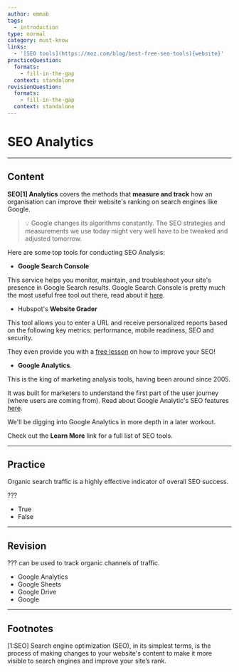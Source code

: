 ```yaml
---
author: emmab
tags:
  - introduction
type: normal
category: must-know
links:
  - '[SEO tools](https://moz.com/blog/best-free-seo-tools){website}'
practiceQuestion:
  formats:
    - fill-in-the-gap
  context: standalone
revisionQuestion:
  formats:
    - fill-in-the-gap
  context: standalone
---
```


# SEO Analytics


---

## Content

**SEO[1] Analytics** covers the methods that **measure and track** how an organisation can improve their website's ranking on search engines like Google.

> 💡 Google changes its algorithms constantly. The SEO strategies and measurements we use today might very well have to be tweaked and adjusted tomorrow.

Here are some top tools for conducting SEO Analysis:

- **Google Search Console**

This service helps you monitor, maintain, and troubleshoot your site's presence in Google Search results. Google Search Console is pretty much the most useful free tool out there, read about it [here](https://search.google.com/search-console/about).

- Hubspot's **Website Grader**

This tool allows you to enter a URL and receive personalized reports based on the following key metrics: performance, mobile readiness, SEO and security.

They even provide you with a [free lesson](https://academy.hubspot.com/lessons/enhancing-seo-for-a-website) on how to improve your SEO!

- **Google Analytics**. 

This is the king of marketing analysis tools, having been around since 2005. 

It was built for marketers to understand the first part of the user journey (where users are coming from). Read about Google Analytic's SEO features [here](https://databox.com/google-analytics-for-seo).

We'll be digging into Google Analytics in more depth in a later workout.

Check out the **Learn More** link for a full list of SEO tools.


---

## Practice

Organic search traffic is a highly effective indicator of overall SEO success.

???

- True
- False


---

## Revision

??? can be used to track organic channels of traffic.

- Google Analytics
- Google Sheets
- Google Drive
- Google


---

## Footnotes

[1:SEO]
Search engine optimization (SEO), in its simplest terms, is the process of making changes to your website's content to make it more visible to search engines and improve your site’s rank.
